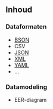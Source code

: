 Inhoud
------

### Dataformaten
 
  - [BSON](http://bsonspec.org)
  - CSV
  - [JSON](http://www.json.org)
  - [XML](http://www.w3.org/XML/)
  - [YAML](http://yaml.org)
  - …

### Datamodeling

 - EER-diagram